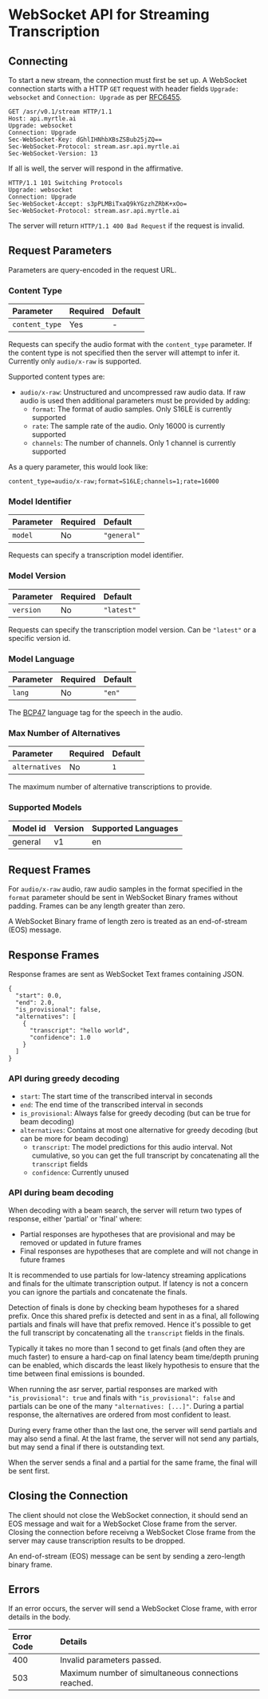 # WebSocket API for Streaming Transcription

## Connecting

To start a new stream, the connection must first be set up. A WebSocket
connection starts with a HTTP `GET` request with header fields `Upgrade: websocket` and `Connection: Upgrade` as per
[RFC6455](https://datatracker.ietf.org/doc/html/rfc6455).

```
GET /asr/v0.1/stream HTTP/1.1
Host: api.myrtle.ai
Upgrade: websocket
Connection: Upgrade
Sec-WebSocket-Key: dGhlIHNhbXBsZSBub25jZQ==
Sec-WebSocket-Protocol: stream.asr.api.myrtle.ai
Sec-WebSocket-Version: 13
```

If all is well, the server will respond in the affirmative.

```
HTTP/1.1 101 Switching Protocols
Upgrade: websocket
Connection: Upgrade
Sec-WebSocket-Accept: s3pPLMBiTxaQ9kYGzzhZRbK+xOo=
Sec-WebSocket-Protocol: stream.asr.api.myrtle.ai
```

The server will return `HTTP/1.1 400 Bad Request` if the request is invalid.

## Request Parameters

Parameters are query-encoded in the request URL.

### Content Type

| Parameter      | Required | Default |
| :------------- | :------- | :------ |
| `content_type` | Yes      | -       |

Requests can specify the audio format with the `content_type` parameter. If the content type is not
specified then the server will attempt to infer it. Currently only `audio/x-raw` is supported.

Supported content types are:

- `audio/x-raw`: Unstructured and uncompressed raw audio data. If raw audio is used then additional parameters must be provided by adding:
  - `format`: The format of audio samples. Only S16LE is currently supported
  - `rate`: The sample rate of the audio. Only 16000 is currently supported
  - `channels`: The number of channels. Only 1 channel is currently supported

As a query parameter, this would look like:

```
content_type=audio/x-raw;format=S16LE;channels=1;rate=16000
```

### Model Identifier

| Parameter | Required | Default     |
| :-------- | :------- | :---------- |
| `model`   | No       | `"general"` |

Requests can specify a transcription model identifier.

### Model Version

| Parameter | Required | Default    |
| :-------- | :------- | :--------- |
| `version` | No       | `"latest"` |

Requests can specify the transcription model version. Can be `"latest"` or a specific version id.

### Model Language

| Parameter | Required | Default |
| :-------- | :------- | :------ |
| `lang`    | No       | `"en"`  |

The [BCP47](https://en.wikipedia.org/wiki/IETF_language_tag) language tag for the speech in the audio.

### Max Number of Alternatives

| Parameter      | Required | Default |
| :------------- | :------- | :------ |
| `alternatives` | No       | `1`     |

The maximum number of alternative transcriptions to provide.

### Supported Models

| Model id | Version | Supported Languages |
| :------- | :------ | :------------------ |
| general  | v1      | en                  |

## Request Frames

For `audio/x-raw` audio, raw audio samples in the format specified in the
`format` parameter should be sent in WebSocket Binary frames without padding.
Frames can be any length greater than zero.

A WebSocket Binary frame of length zero is treated as an end-of-stream (EOS) message.

## Response Frames

Response frames are sent as WebSocket Text frames containing JSON.

```
{
  "start": 0.0,
  "end": 2.0,
  "is_provisional": false,
  "alternatives": [
    {
      "transcript": "hello world",
      "confidence": 1.0
    }
  ]
}
```

### API during greedy decoding

- `start`: The start time of the transcribed interval in seconds
- `end`: The end time of the transcribed interval in seconds
- `is_provisional`: Always false for greedy decoding (but can be true for beam decoding)
- `alternatives`: Contains at most one alternative for greedy decoding (but can be more for beam decoding)
  - `transcript`: The model predictions for this audio interval. Not cumulative, so you can get the full transcript by concatenating all the `transcript` fields
  - `confidence`: Currently unused

### API during beam decoding

When decoding with a beam search, the server will return two types of response, either 'partial' or 'final' where:

- Partial responses are hypotheses that are provisional and may be removed or updated in future frames
- Final responses are hypotheses that are complete and will not change in future frames

It is recommended to use partials for low-latency streaming applications and finals for the ultimate transcription output. If latency is not a concern you can ignore the partials and concatenate the finals.

Detection of finals is done by checking beam hypotheses for a shared prefix. Once this shared prefix is detected and sent in as a final, all following partials and finals will have that prefix removed. Hence it's possible to get the full transcript by concatenating all the `transcript` fields in the finals.

Typically it takes no more than 1 second to get finals (and often they are much faster) to ensure a hard-cap on final latency beam time/depth pruning can be enabled, which discards the least likely hypothesis to ensure that the time between final emissions is bounded.

When running the asr server, partial responses are marked with `"is_provisional": true` and finals with `"is_provisional": false` and partials can be one of the many `"alternatives: [...]"`.
During a partial response,
the alternatives are ordered from most confident to least.

During every frame other than the last one,
the server will send partials
and may also send a final.
At the last frame, the server will not send any partials,
but may send a final if there is outstanding text.

When the server sends a final and a partial for the same frame,
the final will be sent first.

## Closing the Connection

The client should not close the WebSocket connection, it should send an EOS
message and wait for a WebSocket Close frame from the server. Closing the
connection before receivng a WebSocket Close frame from the server may cause
transcription results to be dropped.

An end-of-stream (EOS) message can be sent by sending a zero-length binary frame.

## Errors

If an error occurs, the server will send a WebSocket Close frame, with error details in the body.

| Error Code | Details                                             |
| :--------- | :-------------------------------------------------- |
| 400        | Invalid parameters passed.                          |
| 503        | Maximum number of simultaneous connections reached. |
